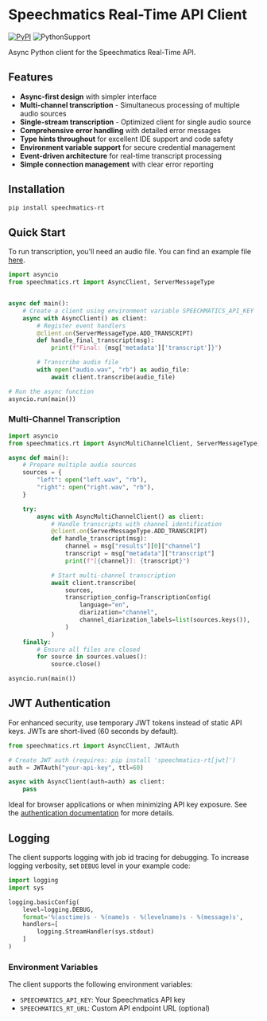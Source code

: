 # Speechmatics Real-Time API Client

[![PyPI](https://img.shields.io/pypi/v/speechmatics-rt)](https://pypi.org/project/speechmatics-rt/)
![PythonSupport](https://img.shields.io/badge/Python-3.9%2B-green)

Async Python client for the Speechmatics Real-Time API.

## Features

- **Async-first design** with simpler interface
- **Multi-channel transcription** - Simultaneous processing of multiple audio sources
- **Single-stream transcription** - Optimized client for single audio source
- **Comprehensive error handling** with detailed error messages
- **Type hints throughout** for excellent IDE support and code safety
- **Environment variable support** for secure credential management
- **Event-driven architecture** for real-time transcript processing
- **Simple connection management** with clear error reporting

## Installation

```bash
pip install speechmatics-rt

```
## Quick Start

To run transcription, you'll need an audio file. You can find an example file [here](https://github.com/speechmatics/speechmatics-python-sdk/blob/main/examples/example.wav).

```python
import asyncio
from speechmatics.rt import AsyncClient, ServerMessageType


async def main():
    # Create a client using environment variable SPEECHMATICS_API_KEY
    async with AsyncClient() as client:
        # Register event handlers
        @client.on(ServerMessageType.ADD_TRANSCRIPT)
        def handle_final_transcript(msg):
            print(f"Final: {msg['metadata']['transcript']}")

        # Transcribe audio file
        with open("audio.wav", "rb") as audio_file:
            await client.transcribe(audio_file)

# Run the async function
asyncio.run(main())
```

### Multi-Channel Transcription

```python
import asyncio
from speechmatics.rt import AsyncMultiChannelClient, ServerMessageType, TranscriptionConfig

async def main():
    # Prepare multiple audio sources
    sources = {
        "left": open("left.wav", "rb"),
        "right": open("right.wav", "rb"),
    }

    try:
        async with AsyncMultiChannelClient() as client:
            # Handle transcripts with channel identification
            @client.on(ServerMessageType.ADD_TRANSCRIPT)
            def handle_transcript(msg):
                channel = msg["results"][0]["channel"]
                transcript = msg["metadata"]["transcript"]
                print(f"[{channel}]: {transcript}")

            # Start multi-channel transcription
            await client.transcribe(
                sources,
                transcription_config=TranscriptionConfig(
                    language="en",
                    diarization="channel",
                    channel_diarization_labels=list(sources.keys()),
                )
            )
    finally:
        # Ensure all files are closed
        for source in sources.values():
            source.close()

asyncio.run(main())
```

## JWT Authentication

For enhanced security, use temporary JWT tokens instead of static API keys.
JWTs are short-lived (60 seconds by default).

```python
from speechmatics.rt import AsyncClient, JWTAuth

# Create JWT auth (requires: pip install 'speechmatics-rt[jwt]')
auth = JWTAuth("your-api-key", ttl=60)

async with AsyncClient(auth=auth) as client:
    pass
```

Ideal for browser applications or when minimizing API key exposure.
See the [authentication documentation](https://docs.speechmatics.com/introduction/authentication) for more details.

## Logging

The client supports logging with job id tracing for debugging.
To increase logging verbosity, set `DEBUG` level in your example code:

```python
import logging
import sys

logging.basicConfig(
    level=logging.DEBUG,
    format='%(asctime)s - %(name)s - %(levelname)s - %(message)s',
    handlers=[
        logging.StreamHandler(sys.stdout)
    ]
)
```

### Environment Variables

The client supports the following environment variables:

- `SPEECHMATICS_API_KEY`: Your Speechmatics API key
- `SPEECHMATICS_RT_URL`: Custom API endpoint URL (optional)

